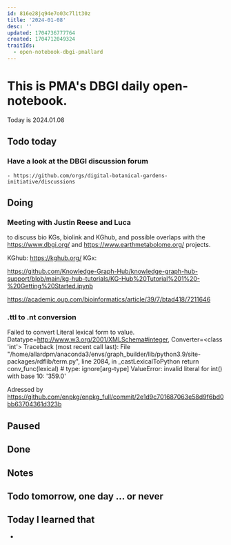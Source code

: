 ```yaml
---
id: 816e28jq94e7o03c7l1t30z
title: '2024-01-08'
desc: ''
updated: 1704736777764
created: 1704712049324
traitIds:
  - open-notebook-dbgi-pmallard
---
```



# This is PMA's DBGI daily open-notebook.

Today is 2024.01.08

## Todo today

### Have a look at the DBGI discussion forum
    - https://github.com/orgs/digital-botanical-gardens-initiative/discussions
###
###

## Doing

### Meeting with Justin Reese and Luca

 to discuss bio KGs, biolink and KGhub, and possible overlaps with the https://www.dbgi.org/ and https://www.earthmetabolome.org/ projects.

KGhub: https://kghub.org/
KGx: 

https://github.com/Knowledge-Graph-Hub/knowledge-graph-hub-support/blob/main/kg-hub-tutorials/KG-Hub%20Tutorial%201%20-%20Getting%20Started.ipynb

https://academic.oup.com/bioinformatics/article/39/7/btad418/7211646




### .ttl to .nt conversion

Failed to convert Literal lexical form to value. Datatype=http://www.w3.org/2001/XMLSchema#integer, Converter=<class 'int'>
Traceback (most recent call last):
  File "/home/allardpm/anaconda3/envs/graph_builder/lib/python3.9/site-packages/rdflib/term.py", line 2084, in _castLexicalToPython
    return conv_func(lexical)  # type: ignore[arg-type]
ValueError: invalid literal for int() with base 10: '359.0'

Adressed by https://github.com/enpkg/enpkg_full/commit/2e1d9c701687063e58d9f6bd0bb63704361d323b



## Paused

## Done

## Notes

## Todo tomorrow, one day ... or never

###
###
###


## Today I learned that

-